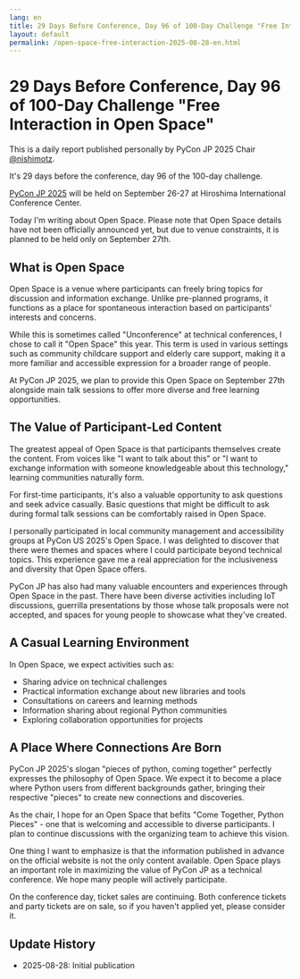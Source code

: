 ```yaml
---
lang: en
title: 29 Days Before Conference, Day 96 of 100-Day Challenge "Free Interaction in Open Space"
layout: default
permalink: /open-space-free-interaction-2025-08-28-en.html
---
```


# 29 Days Before Conference, Day 96 of 100-Day Challenge "Free Interaction in Open Space"

This is a daily report published personally by PyCon JP 2025 Chair [@nishimotz](https://d.nishimotz.com/aboutme).

It's 29 days before the conference, day 96 of the 100-day challenge.

[PyCon JP 2025](https://2025.pycon.jp/) will be held on September 26-27 at Hiroshima International Conference Center.

Today I'm writing about Open Space. Please note that Open Space details have not been officially announced yet, but due to venue constraints, it is planned to be held only on September 27th.

## What is Open Space

Open Space is a venue where participants can freely bring topics for discussion and information exchange. Unlike pre-planned programs, it functions as a place for spontaneous interaction based on participants' interests and concerns.

While this is sometimes called "Unconference" at technical conferences, I chose to call it "Open Space" this year. This term is used in various settings such as community childcare support and elderly care support, making it a more familiar and accessible expression for a broader range of people.

At PyCon JP 2025, we plan to provide this Open Space on September 27th alongside main talk sessions to offer more diverse and free learning opportunities.

## The Value of Participant-Led Content

The greatest appeal of Open Space is that participants themselves create the content. From voices like "I want to talk about this" or "I want to exchange information with someone knowledgeable about this technology," learning communities naturally form.

For first-time participants, it's also a valuable opportunity to ask questions and seek advice casually. Basic questions that might be difficult to ask during formal talk sessions can be comfortably raised in Open Space.

I personally participated in local community management and accessibility groups at PyCon US 2025's Open Space. I was delighted to discover that there were themes and spaces where I could participate beyond technical topics. This experience gave me a real appreciation for the inclusiveness and diversity that Open Space offers.

PyCon JP has also had many valuable encounters and experiences through Open Space in the past. There have been diverse activities including IoT discussions, guerrilla presentations by those whose talk proposals were not accepted, and spaces for young people to showcase what they've created.

## A Casual Learning Environment

In Open Space, we expect activities such as:

- Sharing advice on technical challenges
- Practical information exchange about new libraries and tools
- Consultations on careers and learning methods
- Information sharing about regional Python communities
- Exploring collaboration opportunities for projects

## A Place Where Connections Are Born

PyCon JP 2025's slogan "pieces of python, coming together" perfectly expresses the philosophy of Open Space. We expect it to become a place where Python users from different backgrounds gather, bringing their respective "pieces" to create new connections and discoveries.

As the chair, I hope for an Open Space that befits "Come Together, Python Pieces" - one that is welcoming and accessible to diverse participants. I plan to continue discussions with the organizing team to achieve this vision.

One thing I want to emphasize is that the information published in advance on the official website is not the only content available. Open Space plays an important role in maximizing the value of PyCon JP as a technical conference. We hope many people will actively participate.

On the conference day, ticket sales are continuing. Both conference tickets and party tickets are on sale, so if you haven't applied yet, please consider it.

## Update History
- 2025-08-28: Initial publication